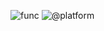 ![func](https://user-images.githubusercontent.com/185555/184605855-2cdc777d-15ee-45c9-8851-b73bcf18c4ad.png)
![@platform](https://user-images.githubusercontent.com/185555/88729229-76ac1280-d187-11ea-81c6-14146ec64848.png)

